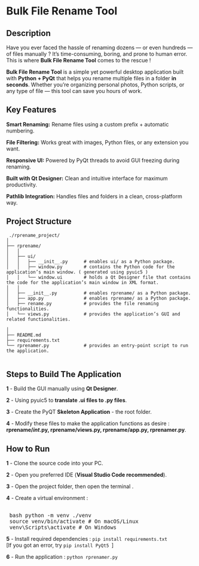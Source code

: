 # Bulk File Rename Tool 


## Description

Have you ever faced the hassle of renaming dozens — or even hundreds — of files manually ?
It’s time-consuming, boring, and prone to human error. This is where **Bulk File Rename Tool** comes to the rescue !

**Bulk File Rename Tool** is a simple yet powerful desktop application built with **Python + PyQt** that helps you rename multiple files in a folder **in seconds**. Whether you’re organizing personal photos, Python scripts, or any type of file — this tool can save you hours of work.



## Key Features
**Smart Renaming:** Rename files using a custom prefix + automatic numbering.

**File Filtering:** Works great with images, Python files, or any extension you want.

**Responsive UI:** Powered by PyQt threads to avoid GUI freezing during renaming.

**Built with Qt Designer:** Clean and intuitive interface for maximum productivity.

**Pathlib Integration:** Handles files and folders in a clean, cross-platform way.



## Project Structure
```
 ./rprename_project/
│
├── rprename/
│   │
│   ├── ui/
│   │   ├── __init__.py      # enables ui/ as a Python package.
│   │   ├── window.py        # contains the Python code for the application’s main window. ( generated using pyuic5 )
│   │   └── window.ui        # holds a Qt Designer file that contains the code for the application’s main window in XML format.
│   │
│   ├── __init__.py          # enables rprename/ as a Python package.
│   ├── app.py               # enables rprename/ as a Python package.
│   ├── rename.py            # provides the file renaming functionalities.
│   └── views.py             # provides the application’s GUI and related functionalities.

│
├── README.md
├── requirements.txt
└── rprenamer.py             # provides an entry-point script to run the application.


```





## Steps to Build The Application

**1** - Build the GUI manually using **Qt Designer**.

**2** - Using pyuic5 to **translate .ui files to .py files**.
 
**3** - Create the PyQT **Skeleton Application** - the root folder.

**4** - Modify these files to make the application functions as desire : **rprename/_int_.py, rprename/views.py, rprename/app.py, rprenamer.py**.




## How to Run

**1** - Clone the source code into your PC.

**2** - Open you preferred IDE (**Visual Studio Code recommended**).

**3** - Open the project folder, then open the terminal .

**4** - Create a virtual environment :
<pre lang="markdown"> 
 bash python -m venv ./venv 
 source venv/bin/activate # On macOS/Linux 
 venv\Scripts\activate # On Windows </pre>


**5** - Install required dependencies :
`pip install requirements.txt`    
[If you got an error, try `pip install PyQt5 `] 


**6** - Run the application :
`python rprenamer.py`










